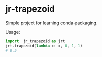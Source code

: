 # jr-trapezoid
Simple project for learning conda-packaging.

Usage:
```python
import  jr_trapezoid as jrt
jrt.trapezoid(lambda x: x, 0, 1, 1)
# 0.5
```
